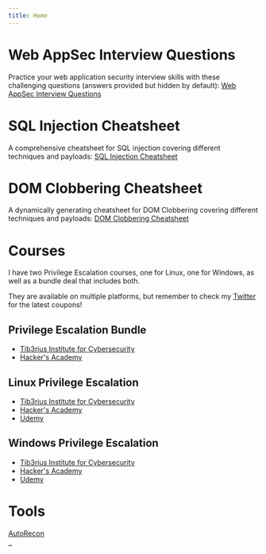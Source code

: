 ```yaml
---
title: Home
---
```

# Web AppSec Interview Questions

Practice your web application security interview skills with these challenging questions (answers provided but hidden by default): [Web AppSec Interview Questions](https://tib3rius.com/interview-questions)

# SQL Injection Cheatsheet

A comprehensive cheatsheet for SQL injection covering different techniques and payloads: [SQL Injection Cheatsheet](https://tib3rius.com/sqli)

# DOM Clobbering Cheatsheet

A dynamically generating cheatsheet for DOM Clobbering covering different techniques and payloads: [DOM Clobbering Cheatsheet](https://tib3rius.com/dom)

# Courses

I have two Privilege Escalation courses, one for Linux, one for Windows, as well as a bundle deal that includes both.

They are available on multiple platforms, but remember to check my [Twitter](https://twitter.com/0xTib3rius) for the latest coupons!

## Privilege Escalation Bundle

* [Tib3rius Institute for Cybersecurity](https://courses.tib3rius.com/p/privilege-escalation-for-oscp-and-beyond-bundle?coupon_code=TWITTER)
* [Hacker's Academy](https://hackersacademy.com/courses/privilege-escalation-oscp-windows-linux-bundle?coupon=TWITTER)

## Linux Privilege Escalation

* [Tib3rius Institute for Cybersecurity](https://courses.tib3rius.com/p/linux-privilege-escalation-for-oscp-beyond?coupon_code=TWITTER)
* [Hacker's Academy](https://hackersacademy.com/courses/linux-privilege-escalation?coupon=TWITTER)
* [Udemy](https://www.udemy.com/course/linux-privilege-escalation/?referralCode=0B0B7AA1E52B4B7F4C06)

## Windows Privilege Escalation

* [Tib3rius Institute for Cybersecurity](https://courses.tib3rius.com/p/windows-privilege-escalation-for-oscp-beyond?coupon_code=TWITTER)
* [Hacker's Academy](https://hackersacademy.com/courses/windows-privilege-escalation?coupon=TWITTER)
* [Udemy](https://www.udemy.com/course/windows-privilege-escalation/?referralCode=9A533B41ECB74227E574)

# Tools

[AutoRecon](https://github.com/Tib3rius/AutoRecon)

<p style="color:#151515;font-size:1px;"><a style="color:#151515;text-shadow:none" href="https://start.me/p/kx5qL5/osint-darkweb-russia">CommanderGirl</a></p>